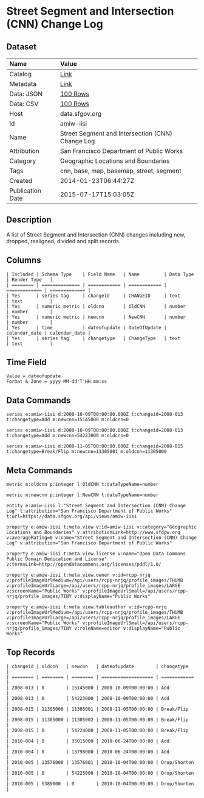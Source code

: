 # Street Segment and Intersection (CNN) Change Log

## Dataset

| Name | Value |
| :--- | :---- |
| Catalog | [Link](https://catalog.data.gov/dataset/cnn-changes-d3254) |
| Metadata | [Link](https://data.sfgov.org/api/views/amiw-iisi) |
| Data: JSON | [100 Rows](https://data.sfgov.org/api/views/amiw-iisi/rows.json?max_rows=100) |
| Data: CSV | [100 Rows](https://data.sfgov.org/api/views/amiw-iisi/rows.csv?max_rows=100) |
| Host | data.sfgov.org |
| Id | amiw-iisi |
| Name | Street Segment and Intersection (CNN) Change Log |
| Attribution | San Francisco Department of Public Works |
| Category | Geographic Locations and Boundaries |
| Tags | cnn, base, map, basemap, street, segment |
| Created | 2014-01-23T06:44:27Z |
| Publication Date | 2015-07-17T15:03:05Z |

## Description

A list of Street Segment and Intersection (CNN) changes including new, dropped, realigned, divided and split records.

## Columns

```ls
| Included | Schema Type    | Field Name   | Name         | Data Type     | Render Type   |
| ======== | ============== | ============ | ============ | ============= | ============= |
| Yes      | series tag     | changeid     | CHANGEID     | text          | text          |
| Yes      | numeric metric | oldcnn       | OldCNN       | number        | number        |
| Yes      | numeric metric | newcnn       | NewCNN       | number        | number        |
| Yes      | time           | dateofupdate | DateOfUpdate | calendar_date | calendar_date |
| Yes      | series tag     | changetype   | ChangeType   | text          | text          |
```

## Time Field

```ls
Value = dateofupdate
Format & Zone = yyyy-MM-dd'T'HH:mm:ss
```

## Data Commands

```ls
series e:amiw-iisi d:2008-10-09T00:00:00.000Z t:changeid=2008-013 t:changetype=Add m:newcnn=15145000 m:oldcnn=0

series e:amiw-iisi d:2008-10-09T00:00:00.000Z t:changeid=2008-013 t:changetype=Add m:newcnn=54223000 m:oldcnn=0

series e:amiw-iisi d:2008-11-05T00:00:00.000Z t:changeid=2008-015 t:changetype=Break/Flip m:newcnn=11305001 m:oldcnn=11305000
```

## Meta Commands

```ls
metric m:oldcnn p:integer l:OldCNN t:dataTypeName=number

metric m:newcnn p:integer l:NewCNN t:dataTypeName=number

entity e:amiw-iisi l:"Street Segment and Intersection (CNN) Change Log" t:attribution="San Francisco Department of Public Works" t:url=https://data.sfgov.org/api/views/amiw-iisi

property e:amiw-iisi t:meta.view v:id=amiw-iisi v:category="Geographic Locations and Boundaries" v:attributionLink=http://www.sfdpw.org v:averageRating=0 v:name="Street Segment and Intersection (CNN) Change Log" v:attribution="San Francisco Department of Public Works"

property e:amiw-iisi t:meta.view.license v:name="Open Data Commons Public Domain Dedication and License" v:termsLink=http://opendatacommons.org/licenses/pddl/1.0/

property e:amiw-iisi t:meta.view.owner v:id=rcpp-nrjq v:profileImageUrlMedium=/api/users/rcpp-nrjq/profile_images/THUMB v:profileImageUrlLarge=/api/users/rcpp-nrjq/profile_images/LARGE v:screenName="Public Works" v:profileImageUrlSmall=/api/users/rcpp-nrjq/profile_images/TINY v:displayName="Public Works"

property e:amiw-iisi t:meta.view.tableauthor v:id=rcpp-nrjq v:profileImageUrlMedium=/api/users/rcpp-nrjq/profile_images/THUMB v:profileImageUrlLarge=/api/users/rcpp-nrjq/profile_images/LARGE v:screenName="Public Works" v:profileImageUrlSmall=/api/users/rcpp-nrjq/profile_images/TINY v:roleName=editor v:displayName="Public Works"
```

## Top Records

```ls
| changeid | oldcnn   | newcnn   | dateofupdate        | changetype   | 
| ======== | ======== | ======== | =================== | ============ | 
| 2008-013 | 0        | 15145000 | 2008-10-09T00:00:00 | Add          | 
| 2008-013 | 0        | 54223000 | 2008-10-09T00:00:00 | Add          | 
| 2008-015 | 11305000 | 11305001 | 2008-11-05T00:00:00 | Break/Flip   | 
| 2008-015 | 11305000 | 11305002 | 2008-11-05T00:00:00 | Break/Flip   | 
| 2008-015 | 0        | 54224000 | 2008-11-05T00:00:00 | Break/Flip   | 
| 2010-004 | 0        | 35015000 | 2010-06-24T00:00:00 | Add          | 
| 2010-004 | 0        | 13798000 | 2010-06-24T00:00:00 | Add          | 
| 2010-005 | 13576000 | 13576001 | 2010-10-04T00:00:00 | Drop/Shorten | 
| 2010-005 | 0        | 54225000 | 2010-10-04T00:00:00 | Drop/Shorten | 
| 2010-005 | 5389000  | 0        | 2010-10-04T00:00:00 | Drop/Shorten | 
```